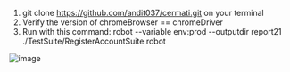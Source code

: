 1. git clone https://github.com/andit037/cermati.git on your terminal
2. Verify the version of chromeBrowser == chromeDriver
3. Run with this command: 
    robot --variable env:prod --outputdir report21 ./TestSuite/RegisterAccountSuite.robot

![image](https://github.com/andit037/cermati/assets/43199463/82732169-2876-43b1-a635-b375bfc73196)
